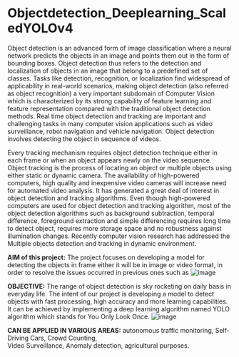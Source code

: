 # Objectdetection_Deeplearning_ScaledYOLOv4
Object detection is an advanced form of image classification where a neural network predicts the objects in an image and points them out in the form of bounding boxes. Object detection thus refers to the detection and localization of objects in an image that belong to a predefined set of classes. Tasks like detection, recognition, or localization find widespread of applicability in real-world scenarios, making object detection (also referred as object recognition) a very important subdomain of Computer Vision which is characterized by its strong capability of feature learning and feature representation compared with the traditional object detection methods. Real time object detection and tracking are important and challenging tasks in many computer vision applications such as video surveillance, robot navigation and vehicle navigation. Object detection involves detecting the object in sequence of videos.

Every tracking mechanism requires object detection technique either in each frame or when an object appears newly on the video sequence. Object tracking is the process of locating an object or multiple objects using either static or dynamic camera. The availability of high-powered computers, high quality and inexpensive video cameras will increase need for automated video analysis. It has generated a great deal of interest in object detection and tracking algorithms. Even though high-powered computers are used for object detection and tracking algorithm, most of the object detection algorithms such as background subtraction, temporal difference, foreground extraction and simple differencing requires long time to detect object, requires more storage space and no robustness against illumination changes. Recently computer vision research has addressed the Multiple objects detection and tracking in dynamic environment.

**AIM of this project:**
The project focuses on developing a model for detecting the objects in frame either it will be in image or video format, in order to resolve the issues occurred in previous ones such as
![image](https://user-images.githubusercontent.com/87767321/183275305-5775f3ed-ce1c-4527-88fc-1e6128be03ef.png)

**OBJECTIVE:**
The range of object detection is sky rocketing on daily basis in everyday life. The intent of our project is developing a model to detect objects with fast processing, high accuracy and more learning capabilities.
It can be achieved by implementing a deep learning algorithm named YOLO algorithm which stands for You Only Look Once.
![image](https://user-images.githubusercontent.com/87767321/183275318-5f0581a4-c627-4f14-866f-c638a8945bc8.png)

**CAN BE APPLIED IN VARIOUS AREAS:**
autonomous traffic monitoring, 
Self-Driving Cars, 
Crowd Counting,  
Video Surveillance, 
Anomaly detection, 
agricultural purposes.
